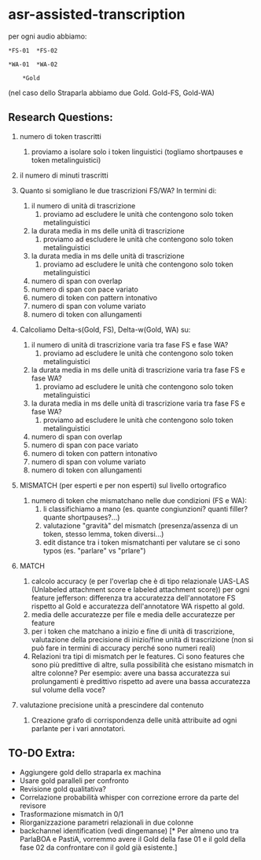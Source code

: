 # asr-assisted-transcription

per ogni audio abbiamo:

	*FS-01	*FS-02

	*WA-01	*WA-02

	    *Gold

(nel caso dello Straparla abbiamo due Gold. Gold-FS, Gold-WA)

## Research Questions:

1. numero di token trascritti
	1. proviamo a isolare solo i token linguistici (togliamo shortpauses e token metalinguistici)
2. il numero di minuti trascritti

3. Quanto si somigliano le due trascrizioni FS/WA? In termini di:
   1. il numero di unità di trascrizione
      1. proviamo ad escludere le unità che contengono solo token metalinguistici
   2. la durata media in ms delle unità di trascrizione
      1. proviamo ad escludere le unità che contengono solo token metalinguistici
   3. la durata media in ms delle unità di trascrizione
      1. proviamo ad escludere le unità che contengono solo token metalinguistici
   4. numero di span con overlap
   5. numero di span con pace variato
   6. numero di token con pattern intonativo
   7. numero di span con volume variato
   8. numero di token con allungamenti

4. Calcoliamo Delta-s(Gold, FS), Delta-w(Gold, WA) su:
   1. il numero di unità di trascrizione varia tra fase FS e fase WA?
      1. proviamo ad escludere le unità che contengono solo token metalinguistici
   2. la durata media in ms delle unità di trascrizione varia tra fase FS e fase WA?
      1. proviamo ad escludere le unità che contengono solo token metalinguistici
   3. la durata media in ms delle unità di trascrizione varia tra fase FS e fase WA?
      1. proviamo ad escludere le unità che contengono solo token metalinguistici
   4. numero di span con overlap
   5. numero di span con pace variato
   6. numero di token con pattern intonativo
   7. numero di span con volume variato
   8. numero di token con allungamenti

5. MISMATCH (per esperti e per non esperti) sul livello ortografico
   1. numero di token che mismatchano nelle due condizioni (FS e WA):
      1. li classifichiamo a mano (es. quante congiunzioni? quanti filler? quante shortpauses?...)
      2. valutazione "gravità" del mismatch (presenza/assenza di un token, stesso lemma, token diversi...)
      3. edit distance tra i token mismatchanti per valutare se ci sono typos (es. "parlare" vs "prlare")

6. MATCH
   1. calcolo accuracy (e per l'overlap che è di tipo relazionale UAS-LAS (Unlabeled attachment score e labeled attachment score)) per ogni feature jefferson: differenza tra accuratezza dell'annotatore FS rispetto al Gold e accuratezza dell'annotatore WA rispetto al gold.
   2. media delle accuratezze per file e media delle accuratezze per feature
   3. per i token che matchano a inizio e fine di unità di trascrizione, valutazione della precisione di inizio/fine unità di trascrizione (non si può fare in termini di accuracy perché sono numeri reali)
   4. Relazioni tra tipi di mismatch per le features. Ci sono features che sono più predittive di altre, sulla possibilità che esistano mismatch in altre colonne? Per esempio: avere una bassa accuratezza sui prolungamenti è predittivo rispetto ad avere una bassa accuratezza sul volume della voce?

7. valutazione precisione unità a prescindere dal contenuto
   1. Creazione grafo di corrispondenza delle unità attribuite ad ogni parlante per i vari annotatori.


## TO-DO Extra:

* Aggiungere gold dello straparla ex machina
* Usare gold paralleli per confronto
* Revisione gold qualitativa?
* Correlazione probabilità whisper con correzione errore da parte del revisore
* Trasformazione mismatch in 0/1
* Riorganizzazione parametri relazionali in due colonne
* backchannel identification (vedi dingemanse)
[* Per almeno uno tra ParlaBOA e PastiA, vorremmo avere il Gold della fase 01 e il gold della fase 02 da confrontare con il gold già esistente.]